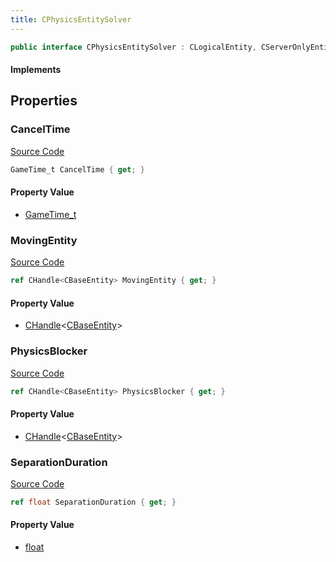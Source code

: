 ```yaml
---
title: CPhysicsEntitySolver
---
```


```csharp
public interface CPhysicsEntitySolver : CLogicalEntity, CServerOnlyEntity, CBaseEntity, CEntityInstance, ISchemaClass<CEntityInstance>, ISchemaClass<CBaseEntity>, ISchemaClass<CServerOnlyEntity>, ISchemaClass<CLogicalEntity>, ISchemaClass<CPhysicsEntitySolver>, ISchemaField, ISchemaClass, INativeHandle
```

#### Implements

## Properties

### CancelTime

[Source Code](https://github.com/swiftly-solution/swiftlys2/blob/main/managed/src/SwiftlyS2.Generated/Schemas/Interfaces/CPhysicsEntitySolver.cs#L23)

```csharp
GameTime_t CancelTime { get; }
```

#### Property Value

- [GameTime_t](/docs/api/shared/schemadefinitions/gametime_t)

### MovingEntity

[Source Code](https://github.com/swiftly-solution/swiftlys2/blob/main/managed/src/SwiftlyS2.Generated/Schemas/Interfaces/CPhysicsEntitySolver.cs#L17)

```csharp
ref CHandle<CBaseEntity> MovingEntity { get; }
```

#### Property Value

- [CHandle](/docs/api/shared/natives/chandle-1)<[CBaseEntity](/docs/api/shared/schemadefinitions/cbaseentity)>

### PhysicsBlocker

[Source Code](https://github.com/swiftly-solution/swiftlys2/blob/main/managed/src/SwiftlyS2.Generated/Schemas/Interfaces/CPhysicsEntitySolver.cs#L19)

```csharp
ref CHandle<CBaseEntity> PhysicsBlocker { get; }
```

#### Property Value

- [CHandle](/docs/api/shared/natives/chandle-1)<[CBaseEntity](/docs/api/shared/schemadefinitions/cbaseentity)>

### SeparationDuration

[Source Code](https://github.com/swiftly-solution/swiftlys2/blob/main/managed/src/SwiftlyS2.Generated/Schemas/Interfaces/CPhysicsEntitySolver.cs#L21)

```csharp
ref float SeparationDuration { get; }
```

#### Property Value

- [float](https://learn.microsoft.com/dotnet/api/system.single)


